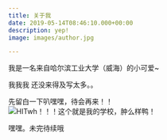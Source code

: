 ```yaml
---
title: 关于我
date: 2019-05-14T08:46:10.000+00:00
description: yep!
image: images/author.jpg

---
```

我是一名来自哈尔滨工业大学（威海）的小可爱\~

我我我 还没来得及写太多。。

先留白一下叭嘿嘿，待会再来！！  
![HITwh！！！](/images/1572009567452.jpeg "这是我美丽的学校")这个就是我的学校，肿么样鸭！

嘿嘿。未完待续哦